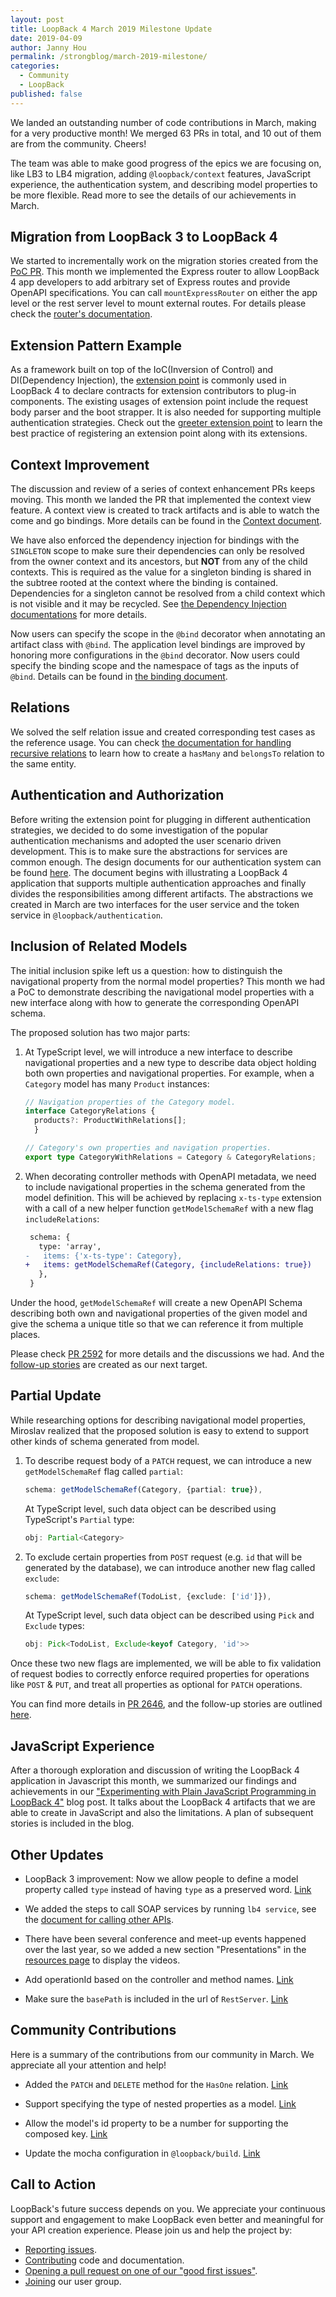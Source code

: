 ```yaml
---
layout: post
title: LoopBack 4 March 2019 Milestone Update
date: 2019-04-09
author: Janny Hou
permalink: /strongblog/march-2019-milestone/
categories:
  - Community
  - LoopBack
published: false
---
```


We landed an outstanding number of code contributions in March, making for a very productive month! We merged 63 PRs in total, and 10 out of them are from the community. Cheers!

The team was able to make good progress of the epics we are focusing on, like LB3 to LB4 migration, adding `@loopback/context` features, JavaScript experience, the authentication system, and describing model properties to be more flexible. Read more to see the details of our achievements in March.

<!--more-->

## Migration from LoopBack 3 to LoopBack 4

We started to incrementally work on the migration stories created from the [PoC PR](https://github.com/strongloop/loopback-next/pull/2318). This month we implemented the Express router to allow LoopBack 4 app developers to add arbitrary set of Express routes and provide OpenAPI specifications. You can call `mountExpressRouter` on either the app level or the rest server level to mount external routes. For details please check the [router's documentation](https://loopback.io/doc/en/lb4/Routes.html#mounting-an-express-router).

## Extension Pattern Example

As a framework built on top of the IoC(Inversion of Control) and DI(Dependency Injection), the [extension point](https://wiki.eclipse.org/FAQ_What_are_extensions_and_extension_points%3F) is commonly used in LoopBack 4 to declare contracts for extension contributors to plug-in components. The existing usages of extension point include the request body parser and the boot strapper. It is also needed for supporting multiple authentication strategies. Check out the [greeter extension point](https://github.com/strongloop/loopback-next/tree/master/examples/greeter-extension) to learn the best practice of registering an extension point along with its extensions. 

## Context Improvement

The discussion and review of a series of context enhancement PRs keeps moving. This month we landed the PR that implemented the context view feature. A context view is created to track artifacts and is able to watch the come and go bindings. More details can be found in the [Context document](https://loopback.io/doc/en/lb4/Context.html#context-view).

We have also enforced the dependency injection for bindings with the `SINGLETON` scope to make sure their dependencies can only be resolved from the owner context and its ancestors, but **NOT** from any of the child contexts. This is required as the value for a singleton binding is shared in the subtree rooted at the context where the binding is contained. Dependencies for a singleton cannot be resolved from a child context which is not visible and it may be recycled. See [the Dependency Injection documentations](https://loopback.io/doc/en/lb4/Dependency-injection.html#dependency-injection-for-bindings-with-different-scopes) for more details.

Now users can specify the scope in the `@bind` decorator when annotating an artifact class with `@bind`. The application level bindings are improved by honoring more configurations in the `@bind` decorator. Now users could specify the binding scope and the namespace of tags as the inputs of `@bind`. Details can be found in [the binding document](https://loopback.io/doc/en/lb4/Binding.html#configure-binding-attributes-for-a-class).

## Relations

We solved the self relation issue and created corresponding test cases as the reference usage. You can check [the documentation for handling recursive relations](https://loopback.io/doc/en/lb4/BelongsTo-relation.html#handling-recursive-relations) to learn how to create a `hasMany` and `belongsTo` relation to the same entity.

## Authentication and Authorization

Before writing the extension point for plugging in different authentication strategies, we decided to do some investigation of the popular authentication mechanisms and adopted the user scenario driven development. This is to make sure the abstractions for services are common enough. The design documents for our authentication system can be found [here](https://github.com/strongloop/loopback-next/blob/master/packages/authentication/docs/authentication-system.md). The document begins with illustrating a LoopBack 4 application that supports multiple authentication approaches and finally divides the responsibilities among different artifacts. The abstractions we created in March are two interfaces for the user service and the token service in `@loopback/authentication`.

## Inclusion of Related Models

The initial inclusion spike left us a question: how to distinguish the navigational property from the normal model properties? This month we had a PoC to demonstrate describing the navigational model properties with a new interface along with how to generate the corresponding OpenAPI schema.

The proposed solution has two major parts:

1. At TypeScript level, we will introduce a new interface to describe navigational properties and a new type to describe data object holding both own properties and navigational properties. For example, when a `Category` model has many `Product` instances:

    ```ts
    // Navigation properties of the Category model.
    interface CategoryRelations {
      products?: ProductWithRelations[];
	  }
    
    // Category's own properties and navigation properties.
    export type CategoryWithRelations = Category & CategoryRelations;
    ```
    
2. When decorating controller methods with OpenAPI metadata, we need to include navigational properties in the schema generated from the model definition. This will be achieved by replacing `x-ts-type` extension with a call of a new helper function `getModelSchemaRef` with a new flag `includeRelations`:

    ```diff
     schema: {
       type: 'array',
    -   items: {'x-ts-type': Category},
    +   items: getModelSchemaRef(Category, {includeRelations: true})
       },
     }
    ```

Under the hood, `getModelSchemaRef` will create a new OpenAPI Schema describing both own and navigational properties of the given model and give the schema a unique title so that we can reference it from multiple places.
    
Please check [PR 2592](https://github.com/strongloop/loopback-next/pull/2592) for more details and the discussions we had. And the [follow-up stories](https://github.com/strongloop/loopback-next/issues/2152#issuecomment-475575548) are created as our next target.

## Partial Update

While researching options for describing navigational model properties, Miroslav realized that the proposed solution is easy to extend to support other kinds of schema generated from model.

1. To describe request body of a `PATCH` request, we can introduce a new `getModelSchemaRef` flag called `partial`:

    ```ts
    schema: getModelSchemaRef(Category, {partial: true}),
    ```

   At TypeScript level, such data object can be described using TypeScript's `Partial` type:
   
   ```ts
   obj: Partial<Category>
   ```
   
2. To exclude certain properties from `POST` request (e.g. `id` that will be generated by the database), we can introduce another new flag called `exclude`:

    ```ts
    schema: getModelSchemaRef(TodoList, {exclude: ['id']}),
    ```
    
    At TypeScript level, such data object can be described using `Pick` and `Exclude` types:
  
    ```ts
    obj: Pick<TodoList, Exclude<keyof Category, 'id'>>
    ```

Once these two new flags are implemented, we will be able to fix validation of request bodies to correctly enforce required properties for operations like `POST` & `PUT`, and treat all properties as optional for `PATCH` operations.

You can find more details in [PR 2646](https://github.com/strongloop/loopback-next/pull/2646), and the follow-up stories are outlined [here](https://github.com/strongloop/loopback-next/pull/2646#issuecomment-477503186).


## JavaScript Experience

After a thorough exploration and discussion of writing the LoopBack 4 application in Javascript this month, we summarized our findings and achievements in our ["Experimenting with Plain JavaScript Programming in LoopBack 4"](https://strongloop.com/strongblog/loopback4-javascript-experience/) blog post. It talks about the LoopBack 4 artifacts that we are able to create in JavaScript and also the limitations. A plan of subsequent stories is included in the blog.

## Other Updates

* LoopBack 3 improvement: Now we allow people to define a model property called `type` instead of having `type` as a preserved word. [Link](https://github.com/strongloop/loopback/issues/4131)

* We added the steps to call SOAP services by running `lb4 service`, see the [document for calling other APIs](https://loopback.io/doc/en/lb4/Calling-other-APIs-and-web-services.html). 

* There have been several conference and meet-up events happened over the last year, so we added a new section "Presentations" in the [resources page](https://v4.loopback.io/resources.html) to display the videos.

* Add operationId based on the controller and method names. [Link](https://github.com/strongloop/loopback-next/pull/2533)

* Make sure the `basePath` is included in the url of `RestServer`. [Link](https://github.com/strongloop/loopback-next/pull/2560)

## Community Contributions

Here is a summary of the contributions from our community in March. We appreciate all your attention and help!

* Added the `PATCH` and `DELETE` method for the `HasOne` relation. [Link](https://github.com/strongloop/loopback-next/commit/5936fb9c7224a024f7d406e8f05894cce460a4d4)

* Support specifying the type of nested properties as a model. [Link](https://github.com/strongloop/loopback-next/commit/d298ec898f3c52224a1844c5e41f0d52cd7ff569)

* Allow the model's id property to be a number for supporting the composed key. [Link](https://github.com/strongloop/loopback-next/commit/71292e9ac1b3d89ebfe284a659264cbb83dbe814)

* Update the mocha configuration in `@loopback/build`. [Link](https://github.com/strongloop/loopback-next/commit/c3d800700b253e97316fd0871641ea80fcb457f3)

## Call to Action

LoopBack's future success depends on you. We appreciate your continuous support and engagement to make LoopBack even better and meaningful for your API creation experience. Please join us and help the project by:

- [Reporting issues](https://github.com/strongloop/loopback-next/issues).
- [Contributing](https://github.com/strongloop/loopback-next/blob/master/docs/CONTRIBUTING.md)
  code and documentation.
- [Opening a pull request on one of our "good first issues"](https://github.com/strongloop/loopback-next/labels/good%20first%20issue).
- [Joining](https://github.com/strongloop/loopback-next/issues/110) our user group.
